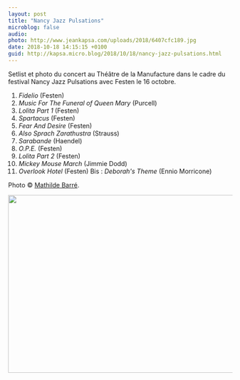 ```yaml
---
layout: post
title: "Nancy Jazz Pulsations"
microblog: false
audio: 
photo: http://www.jeankapsa.com/uploads/2018/6407cfc189.jpg
date: 2018-10-18 14:15:15 +0100
guid: http://kapsa.micro.blog/2018/10/18/nancy-jazz-pulsations.html
---
```

Setlist et photo du concert au Théâtre de la Manufacture dans le cadre du festival Nancy Jazz Pulsations avec Festen le 16 octobre.

1. _Fidelio_ (Festen)
2. _Music For The Funeral of Queen Mary_ (Purcell)
3. _Lolita Part 1_ (Festen)
4. _Spartacus_ (Festen)
5. _Fear And Desire_ (Festen)
6. _Also Sprach Zarathustra_ (Strauss)
7. _Sarabande_ (Haendel)
8. _O.P.E._ (Festen)
9. _Lolita Part 2_ (Festen)
10. _Mickey Mouse March_ (Jimmie Dodd)
11. _Overlook Hotel_ (Festen)
Bis : _Deborah's Theme_ (Ennio Morricone)

Photo © [Mathilde Barré](https://www.instagram.com/mathild_barre/).

<img src="http://www.jeankapsa.com/uploads/2018/6407cfc189.jpg" width="600" height="399" />
